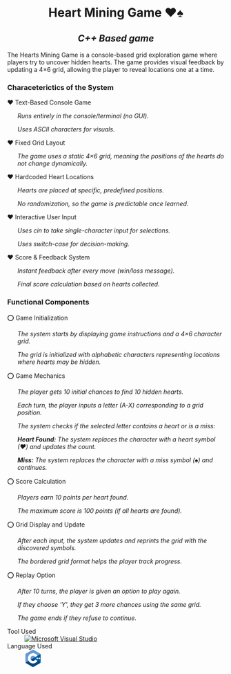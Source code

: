 <h1 align="center">Heart Mining Game ❤♠</h1>
<h2 align="center"><i>C++ Based game</i></h2>
<p>The Hearts Mining Game is a console-based grid exploration game where players try to uncover hidden hearts. The game provides visual feedback by updating a 4×6 grid, allowing the player to reveal locations one at a time.</p>
<h3>Characeterictics of the System</h3>
<p>❤ Text-Based Console Game
<i><ul>Runs entirely in the console/terminal (no GUI).</ul>
<ul>Uses ASCII characters for visuals.</ul></i>
❤ Fixed Grid Layout
<i><ul>The game uses a static 4×6 grid, meaning the positions of the hearts do not change dynamically.</ul></i>
❤ Hardcoded Heart Locations
<i><ul>Hearts are placed at specific, predefined positions.</ul>
<ul>No randomization, so the game is predictable once learned.</ul></i>
❤ Interactive User Input
<i><ul>Uses cin to take single-character input for selections.</ul>
<ul>Uses switch-case for decision-making.</ul></i>
❤ Score & Feedback System
<i><ul>Instant feedback after every move (win/loss message).</ul>
<ul>Final score calculation based on hearts collected.</p></ul></i>
<h3>Functional Components</h3>
⭕ Game Initialization
<i><ul>The system starts by displaying game instructions and a 4×6 character grid.</ul>
<ul>The grid is initialized with alphabetic characters representing locations where hearts may be hidden.</ul></i>
⭕ Game Mechanics
<i><ul>The player gets 10 initial chances to find 10 hidden hearts.</ul>
<ul>Each turn, the player inputs a letter (A-X) corresponding to a grid position.</ul>
<ul>The system checks if the selected letter contains a heart or is a miss:</ul>
<ul><b>Heart Found:</b> The system replaces the character with a heart symbol (♥) and updates the count.</ul>
<ul><b>Miss:</b> The system replaces the character with a miss symbol (♠) and continues.</ul></i>
⭕ Score Calculation
<i><ul>Players earn 10 points per heart found.</ul>
<ul>The maximum score is 100 points (if all hearts are found).</ul></i>
⭕ Grid Display and Update
<i><ul>After each input, the system updates and reprints the grid with the discovered symbols.</ul>
<ul>The bordered grid format helps the player track progress.</ul></i>
⭕ Replay Option
<i><ul>After 10 turns, the player is given an option to play again.</ul>
<ul>If they choose 'Y', they get 3 more chances using the same grid.</ul>
<ul>The game ends if they refuse to continue.</ul></i>
<dl>
  <dt>Tool Used</dt>
  <dd> <a href="https://visualstudio.microsoft.com/" target="_blank" rel="norefferer">  <img src="https://upload.wikimedia.org/wikipedia/commons/thumb/2/2c/Visual_Studio_Icon_2022.svg/1200px-Visual_Studio_Icon_2022.svg.png" alt="Microsoft Visual Studio" width="40" height="40"></a></dd>
  <dt>Language Used</dt>
  <dd><a href="https://www.w3schools.com/cpp/" target="_blank" rel="noreferrer"> <img src="https://raw.githubusercontent.com/devicons/devicon/master/icons/cplusplus/cplusplus-original.svg" alt="C++" width="40" height="40"/></a></dd>
</dl>
